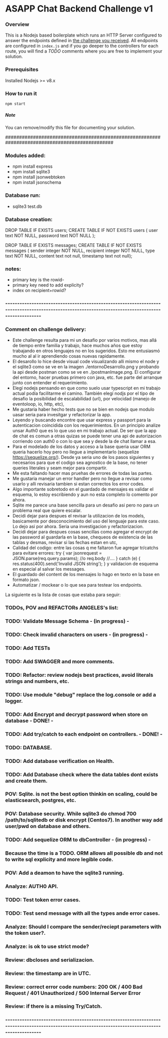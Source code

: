 # ASAPP Chat Backend Challenge v1
### Overview
This is a Nodejs based boilerplate which runs an HTTP Server configured to answer the endpoints defined in 
[the challenge you received](https://backend-challenge.asapp.engineering/).
All endpoints are configured in `index.js` and if you go deeper to the controllers
for each route, you will find a *TODO* comments where you are free to implement your solution.

### Prerequisites

Installed Nodejs >= v8.x

### How to run it

```
npm start
```

##### Note
You can remove/modify this file for documenting your solution.

###############################################################################################

### Modules added:
- npm install express
- npm install sqlite3
- npm install jsonwebtoken
- npm install jsonschema

### Database run:
- sqlite3 test.db 

### Database creation:
DROP TABLE IF EXISTS users;
CREATE TABLE IF NOT EXISTS users (
	user text NOT NULL,
	password text NOT NULL
);

DROP TABLE IF EXISTS messages;
CREATE TABLE IF NOT EXISTS messages (
	sender integer NOT NULL,
  recipient integer NOT NULL,
	type text NOT NULL,
	content text not null,
	timestamp text not null);
  
  ### notes:
  - primary key is the rowid- 
  - primary key need to add explicity?
  - index on recipient+rowid?

### -------------------------------------------------------------------------------------------------------------------------------------------------
### Comment on challenge delivery:
- Este challenge resulta para mi un desafio por varios motivos, mas allá de tiempo entre familia y trabajo, hace muchos años que estoy trabajando en otros
 lenguajes no en los sugeridos. Esto me entusiasmó mucho al al ir aprendiendo cosas nuevas rapidamente.
- El desarollo lo hice desde visual code visualizando alli mismo el node y el sqlite3 como se ve en la imagen ./entornoDesarrollo.png y probando la api 
desde postman como se ve en ./postmanImage.png. El configurar del entorno, hacer pruebas primero con java, etc. fue parte del arranque junto con entender el requerimiento.
- Elegí nodejs pensando en que como suelo usar typescript en mi trabajo actual podía facilitarme el camino. También elegí nodjs por el tipo de desafio 
la posibilidad de escalabilidad (url), por velocidad (manejo de eventoloop, io, http, etc),  
- Me gustaria haber hecho tests que no se bien en nodejs que modulo uasar seria para invesitgar y refactorizar la app.
- Leyendo y buscando encontre que usar express y passport para la autenticacion coincidida con los requerimientos. En un principio analize unsar Auth0 que es lo que
uso en mi trabajo actual. De ser que la app de chat es comun a otras quizas se puede tener una api de autorizacion corriendo con auth0 o con lo que sea y desde la de
chat llamar a esa.
- Para el modelado de los datos y acceso a la base queria usar ORM queria hacerlo hoy pero no llegue a implementarlo (sequelize https://sequelize.org/).
Desde ya seria uno de los pasos siguientes y necesarios para que el codigo sea agnostico de la base, no tener queries literales y seam mejor para compartir.
- Me esta faltando hacer mas pruehas de errores de todas las partes.
- Me gustaria manejar un error handler pero no llegue a revisar como usarlo y alli revisaria tambien si estan correctos los error codes.
- Algo importante sobretodo en el guardado de mensajes es validar el esquema, lo estoy escribiendo y aun no esta completo lo comento por ahora.
- Sqlite me parece una base sencilla para un desafio asi pero no para un problema real que quiere escalar.
- Decidi dejar para despues el revisar la utilizacion de los models, basicamente por desconocimiento del uso del lenguaje para este caso. Lo dejo asi por ahora. 
Seria una investigacion y refactorizacion.
- Decidi dejar para despues cosas sencillas como agregar el encrypt de las password al guardarla en la base, chequeos de existencia de las tablas y desmas, revisar si las fechas estan en utc, 
- Calidad del codigo: entre las cosas q me faltaron fue agregar tr/catchs para evitare errores:
    try {
        var jsonrequest = JSON.parse(req.query.params); //o req.body
        //....
      } catch (e) {
        res.status(400).send('Invalid JSON string');
      }
  y validacion de esquema en especial al salvar los messages.
- El guardado del content de los mensajes lo hago en texto en la base en formato json.
- Automatizar / mockear o lo que sea para testear los endpoints.

La siguiente es la lista de cosas que estaba para seguir:
### TODOs, POV and REFACTORs ANGELES's list:
  ### TODO: Validate Message Schema  - (in progress) -
  ### TODO: Check invalid characters on users - (in progress) -
  ### TODO: Add TESTs
  ### TODO: Add SWAGGER and more comments.
  ### TODO: Refactor: review nodejs best practices, avoid literals strings and numbers, etc. 
  ### TODO: Use module "debug" replace the log.console or add a logger.
  ### TODO: Add Encrypt and decrypt password when store on database - DONE! -
  ### TODO: Add try/catch to each endpoint on controllers. - DONE! -
  ### TODO: DATABASE.
  ### TODO: Add database verification on Health.
  ###   TODO: Add Database check where the data tables dont exists and create them.
  ###   POV: Sqlite. is not the best option thinkin on scaling, could be elasticsearch, postgres, etc.
  ###   POV: Database security. While sqlite3 do chmod 700 /path/to/sqlitedb or disk encrypt (Centos7). In another way add user/pwd on database and others.
  ###   TODO: Add sequelize ORM to dbController - (in progress) -
  ###      Because the time is a TODO. ORM allows all possible db and not to write sql explicity and more legible code.
  ###   POV: Add a deamon to have the sqlite3 running.
  ### Analyze: AUTH0 API.
  ### TODO: Test token error cases.
  ### TODO: Test send message with all the types ande error cases.
  ### Analyze: Should I compare the sender/reciept parameters with the token user?.
  ### Analyze: is ok to use strict mode?
  ### Review: dbcloses and serializacion.
  ### Review: the timestamp are in UTC.
  ### Review: correct error code numbers: 200	OK / 400 Bad Request / 401 Unauthorized / 500	Internal Server Error
  ### Review: if there is a missing Try/Catch.
  ### -------------------------------------------------------------------------------------------------------------------------------------------------
